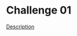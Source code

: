 # Challenge 01

[Description](https://github.com/Rocketseat/bootcamp-gostack-desafios/tree/master/desafio-fundamentos-reactjs)